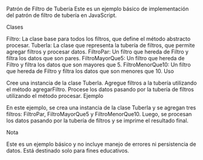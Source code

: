 Patrón de Filtro de Tubería
Este es un ejemplo básico de implementación del patrón de filtro de tubería en JavaScript.

Clases

Filtro: La clase base para todos los filtros, que define el método abstracto procesar.
TuberIa: La clase que representa la tubería de filtros, que permite agregar filtros y procesar datos.
FiltroPar: Un filtro que hereda de Filtro y filtra los datos que son pares.
FiltroMayorQue5: Un filtro que hereda de Filtro y filtra los datos que son mayores que 5.
FiltroMenorQue10: Un filtro que hereda de Filtro y filtra los datos que son menores que 10.
Uso

Cree una instancia de la clase TuberIa.
Agregue filtros a la tubería utilizando el método agregarFiltro.
Procese los datos pasando por la tubería de filtros utilizando el método procesar.
Ejemplo

En este ejemplo, se crea una instancia de la clase TuberIa y se agregan tres filtros: FiltroPar, FiltroMayorQue5 y FiltroMenorQue10. Luego, se procesan los datos pasando por la tubería de filtros y se imprime el resultado final.

Nota

Este es un ejemplo básico y no incluye manejo de errores ni persistencia de datos. Está destinado solo para fines educativos.
